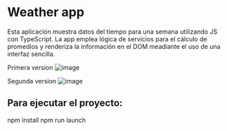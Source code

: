 # Weather app

Esta aplicación muestra datos del tiempo para una semana utilizando JS con TypeScript. La app emplea lógica de servicios para el cálculo de promedios y renderiza la información en el DOM meadiante el uso de una interfaz sencilla.

Primera version
![image](https://github.com/user-attachments/assets/45ce8664-0150-4c81-9135-97c93088fce2)

Segunda version
![image](https://github.com/user-attachments/assets/71f2ad14-5073-4ed1-ba38-da684816dcc0)


## Para ejecutar el proyecto:

npm install
npm run launch
